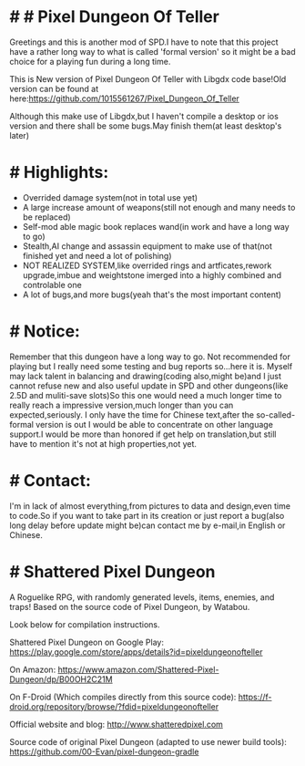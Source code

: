 # # # Pixel Dungeon Of Teller
Greetings and this is another mod of SPD.I have to note that this project have a rather long way to what is called 'formal version' so it might be a bad choice for a playing fun during a long time.

This is New version of Pixel Dungeon Of Teller with Libgdx code base!Old version can be found at here:https://github.com/1015561267/Pixel_Dungeon_Of_Teller

Although this make use of Libgdx,but I haven't compile a desktop or ios version and there shall be some bugs.May finish them(at least desktop's later)

# # Highlights:
* Overrided damage system(not in total use yet)
* A large increase amount of weapons(still not enough and many needs to be replaced)
* Self-mod able magic book replaces wand(in work and have a long way to go)
* Stealth,AI change and assassin equipment to make use of that(not finished yet and need a lot of polishing)
* NOT REALIZED SYSTEM,like overrided rings and artficates,rework upgrade,imbue and weightstone imerged into a highly combined and controlable one
* A lot of bugs,and more bugs(yeah that's the most important content)

# # Notice:
Remember that this dungeon have a long way to go. Not recommended for playing but I really need some testing and bug reports so...here it is. Myself may lack talent in balancing
and drawing(coding also,might be)and I just cannot refuse new and also useful update in SPD and other dungeons(like 2.5D and muliti-save slots)So this one would need a much 
longer time to really reach a impressive version,much longer than you can expected,seriously. I only have the time for Chinese text,after the so-called-formal version is out I 
would be able to concentrate on other language support.I would be more than honored if get help on translation,but still have to mention it's not at high properties,not yet.

# # Contact:
I'm in lack of almost everything,from pictures to data and design,even time to code.So if you want to take part in its creation or just report a bug(also long delay before update might be)can contact me by e-mail,in English or Chinese.

# # Shattered Pixel Dungeon
A Roguelike RPG, with randomly generated levels, items, enemies, and traps! Based on the source code of Pixel Dungeon, by Watabou.

Look below for compilation instructions.

Shattered Pixel Dungeon on Google Play: https://play.google.com/store/apps/details?id=pixeldungeonofteller

On Amazon: https://www.amazon.com/Shattered-Pixel-Dungeon/dp/B00OH2C21M

On F-Droid (Which compiles directly from this source code): https://f-droid.org/repository/browse/?fdid=pixeldungeonofteller

Official website and blog: http://www.shatteredpixel.com

Source code of original Pixel Dungeon (adapted to use newer build tools): https://github.com/00-Evan/pixel-dungeon-gradle
